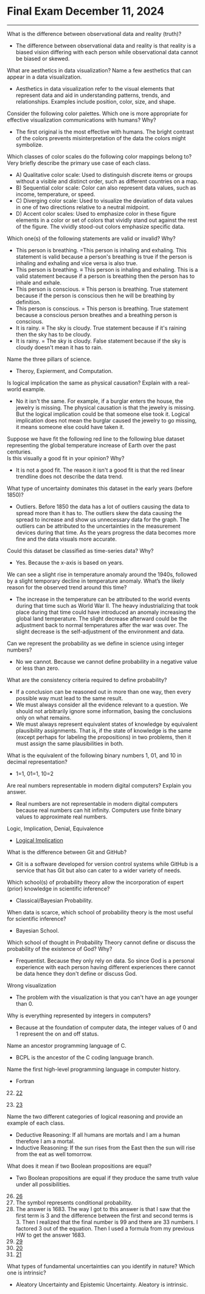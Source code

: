 # **Final Exam December 11, 2024**  
---
What is the difference between observational data and reality (truth)?  
+  The difference between observational data and reality is that reality is a biased vision differing with each person while observational data cannot be biased or skewed.  

What are aesthetics in data visualization? Name a few aesthetics that can appear in a data visualization.  
+  Aesthetics in data visualization refer to the visual elements that represent data and aid in understanding patterns, trends, and relationships. Examples include position, color, size, and shape.

Consider the following color palettes. Which one is more appropriate for effective visualization communications with humans? Why?  
+  The first original is the most effective with humans. The bright contrast of the colors prevents misinterpretation of the data the colors might symbolize.  

Which classes of color scales do the following color mappings belong to? Very briefly describe the primary use case of each class.  
+  A) Qualitative color scale: Used to distinguish discrete items or groups without a visible and distinct order, such as different countries on a map. 
+  B) Sequential color scale: Color can also represent data values, such as income, temperature, or speed.  
+  C) Diverging color scale: Used to visualize the deviation of data values in one of two directions relative to a neutral midpoint.  
+  D) Accent color scales: Used to emphasize color in these figure elements in a color or set of colors that vividly stand out against the rest of the figure. The vividly stood-out colors emphasize specific data.

Which one(s) of the following statements are valid or invalid? Why?  
+  This person is breathing. =This person is inhaling and exhaling. This statement is valid because a person's breathing is true if the person is inhaling and exhaling and vice versa is also true.  
+  This person is breathing. ≡ This person is inhaling and exhaling. This is a valid statement because if a person is breathing then the person has to inhale and exhale.  
+  This person is conscious. ≡ This person is breathing. True statement because if the person is conscious then he will be breathing by definition.  
+  This person is conscious. = This person is breathing. True statement because a conscious person breathes and a breathing person is conscious.
+  It is rainy. ≡ The sky is cloudy. True statement because if it's raining then the sky has to be cloudy.  
+  It is rainy. = The sky is cloudy. False statement because if the sky is cloudy doesn't mean it has to rain.  

Name the three pillars of science.  
+  Theroy, Expierment, and Computation.

Is logical implication the same as physical causation? Explain with a real-world example.  
+  No it isn't the same. For example, if a burglar enters the house, the jewelry is missing. The physical causation is that the jewelry is missing. But the logical implication could be that someone else took it. Logical implication does not mean the burglar caused the jewelry to go missing, it means someone else could have taken it.  

Suppose we have fit the following red line to the following blue dataset representing the global temperature increase of Earth over the past centuries.  
Is this visually a good fit in your opinion? Why?  
+  It is not a good fit. The reason it isn't a good fit is that the red linear trendline does not describe the data trend.  

What type of uncertainty dominates this dataset in the early years (before 1850)?  
+  Outliers. Before 1850 the data has a lot of outliers causing the data to spread more than it has to. The outliers skew the data causing the spread to increase and show us unnecessary data for the graph. The outliers can be attributed to the uncertainties in the measurement devices during that time. As the years progress the data becomes more fine and the data visuals more accurate.

Could this dataset be classified as time-series data? Why?  
+  Yes. Because the x-axis is based on years.

We can see a slight rise in temperature anomaly around the 1940s, followed by a slight temporary decline in temperature anomaly. What’s the likely reason for the observed trend around this time?  
+  The increase in the temperature can be attributed to the world events during that time such as World War II. The heavy industrializing that took place during that time could have introduced an anomaly increasing the global land temperature. The slight decrease afterward could be the adjustment back to normal temperatures after the war was over. The slight decrease is the self-adjustment of the environment and data.

Can we represent the probability as we define in science using integer numbers?  
+  No we cannot. Because we cannot define probability in a negative value or less than zero.

What are the consistency criteria required to define probability?  
+  If a conclusion can be reasoned out in more than one way, then every possible way must lead to the same result.
+  We must always consider all the evidence relevant to a question. We should not arbitrarily ignore some information, basing the conclusions only on what remains.
+  We must always represent equivalent states of knowledge by equivalent plausibility assignments. That is, if the state of knowledge is the same (except perhaps for labeling the propositions) in two problems, then it must assign the same plausibilities in both.  

What is the equivalent of the following binary numbers 1, 01, and 10 in decimal representation?  
+  1=1, 01=1, 10=2

Are real numbers representable in modern digital computers? Explain you answer.  
+  Real numbers are not representable in modern digital computers because real numbers can hit infinity. Computers use finite binary values to approximate real numbers. 

Logic, Implication, Denial, Equivalence  
+  [Logical Implication](LOGICAL.jpeg) 

What is the difference between Git and GitHub?  
+  Git is a software developed for version control systems while GitHub is a service that has Git but also can cater to a wider variety of needs.

Which school(s) of probability theory allow the incorporation of expert (prior) knowledge in scientific inference?  
+   Classical/Bayesian Probability.  

When data is scarce, which school of probability theory is the most useful for scientific inference?  
+  Bayesian School.

Which school of thought in Probability Theory cannot define or discuss the probability of the existence of God? Why?  
+  Frequentist. Because they only rely on data. So since God is a personal experience with each person having different experiences there cannot be data hence they don't define or discuss God.

Wrong visualization
+  The problem with the visualization is that you can't have an age younger than 0.

Why is everything represented by integers in computers?  
+  Because at the foundation of computer data, the integer values of 0 and 1 represent the on and off status.  

Name an ancestor programming language of C.
+  BCPL is the ancestor of the C coding language branch.  

Name the first high-level programming language in computer history.  
+  Fortran  

22) [22](DATASCIFINAL.jpeg) 
  
23) [23](DATASCIFINAL.jpeg) 

Name the two different categories of logical reasoning and provide an example of each class.  
+ Deductive Reasoning: If all humans are mortals and I am a human therefore I am a mortal.
+ Inductive Reasoning: If the sun rises from the East then the sun will rise from the eat as well tomorrow.

What does it mean if two Boolean propositions are equal?  
+  Two Boolean propositions are equal if they produce the same truth value under all possibilities. 

26) [26](FINAL@@.jpeg) 
27) The symbol represents conditional probability.
28) The answer is 1683. The way I got to this answer is that I saw that the first term is 3 and the difference between the first and second terms is 3. Then I realized that the final number is 99 and there are 33 numbers. I factored 3 out of the equation. Then I used a formula from my previous HW to get the answer 1683.
29) [29](12321.jpeg) 
30) [20](12321.jpeg) 
31) [21](12321.jpeg)

What types of fundamental uncertainties can you identify in nature? Which one is intrinsic?  
+  Aleatory Uncertainty and Epistemic Uncertainty.  Aleatory is intrinsic.
